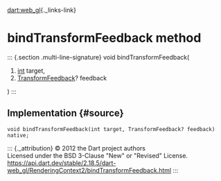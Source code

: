 [dart:web\_gl](../../dart-web_gl/dart-web_gl-library){._links-link}

bindTransformFeedback method
============================

::: {.section .multi-line-signature}
void bindTransformFeedback(

1.  [int](../../dart-core/int-class) target,
2.  [TransformFeedback](../transformfeedback-class)? feedback

)
:::

Implementation {#source}
--------------

``` {.language-dart data-language="dart"}
void bindTransformFeedback(int target, TransformFeedback? feedback) native;
```

::: {._attribution}
© 2012 the Dart project authors\
Licensed under the BSD 3-Clause \"New\" or \"Revised\" License.\
<https://api.dart.dev/stable/2.18.5/dart-web_gl/RenderingContext2/bindTransformFeedback.html>
:::
